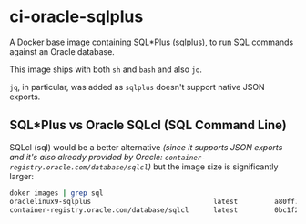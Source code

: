 # ci-oracle-sqlplus

A Docker base image containing SQL\*Plus (sqlplus), to run SQL commands against an Oracle database.

This image ships with both `sh` and `bash` and also `jq`.

`jq`, in particular, was added as `sqlplus` doesn't support native JSON exports.

## SQL\*Plus vs Oracle SQLcl (SQL Command Line)

SQLcl (sql) would be a better alternative _(since it supports JSON exports and it's also already provided by Oracle: `container-registry.oracle.com/database/sqlcl`)_ but the image size is significantly larger:

```bash
doker images | grep sql
oraclelinux9-sqlplus                              latest         a80ff714d54f   3 hours ago     142MB
container-registry.oracle.com/database/sqlcl      latest         0bc1f2f753f4   3 weeks ago     1.64GB
```
